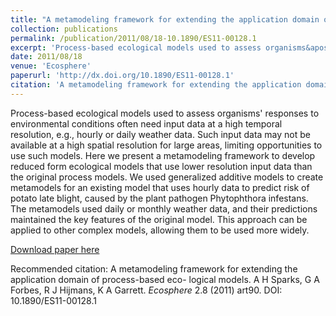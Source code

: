 ```yaml
---
title: "A metamodeling framework for extending the application domain of process-based ecological models"
collection: publications
permalink: /publication/2011/08/18-10.1890/ES11-00128.1
excerpt: 'Process-based ecological models used to assess organisms&apos; responses to environmental conditions often need input data at a high temporal resolution, e.g., hourly or daily weather data. Such input data may not be available at a high spatial resolution for large areas, limiting opportunities to use such models. Here we present a metamodeling framework to develop reduced form ecological models that use lower resolution input data than the original process models. We used generalized additive models to create metamodels for an existing model that uses hourly data to predict risk of potato late blight, caused by the plant pathogen Phytophthora infestans. The metamodels used daily or monthly weather data, and their predictions maintained the key features of the original model. This approach can be applied to other complex models, allowing them to be used more widely.'
date: 2011/08/18
venue: 'Ecosphere'
paperurl: 'http://dx.doi.org/10.1890/ES11-00128.1'
citation: 'A metamodeling framework for extending the application domain of process-based eco- logical models. A H Sparks, G A Forbes, R J Hijmans, K A Garrett. <i>Ecosphere</i> 2.8 (2011) art90. DOI: 10.1890/ES11-00128.1'
---
```

Process-based ecological models used to assess organisms&apos; responses to environmental conditions often need input data at a high temporal resolution, e.g., hourly or daily weather data. Such input data may not be available at a high spatial resolution for large areas, limiting opportunities to use such models. Here we present a metamodeling framework to develop reduced form ecological models that use lower resolution input data than the original process models. We used generalized additive models to create metamodels for an existing model that uses hourly data to predict risk of potato late blight, caused by the plant pathogen Phytophthora infestans. The metamodels used daily or monthly weather data, and their predictions maintained the key features of the original model. This approach can be applied to other complex models, allowing them to be used more widely.

[Download paper here](http://dx.doi.org/10.1890/ES11-00128.1)

Recommended citation: A metamodeling framework for extending the application domain of process-based eco- logical models. A H Sparks, G A Forbes, R J Hijmans, K A Garrett. <i>Ecosphere</i> 2.8 (2011) art90. DOI: 10.1890/ES11-00128.1